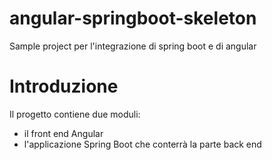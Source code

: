 # angular-springboot-skeleton
Sample project per l'integrazione di spring boot e di angular

# Introduzione

Il progetto contiene due moduli:
* il front end Angular
* l'applicazione Spring Boot che conterrà la parte back end
